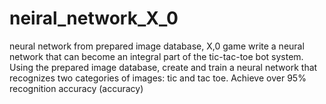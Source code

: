 # neiral_network_X_0
neural network from prepared image database, X,0 game 
write a neural network that can become an integral part of the tic-tac-toe bot system. Using the prepared image database, create and train a neural network that recognizes two categories of images: tic and tac toe. Achieve over 95% recognition accuracy (accuracy)
